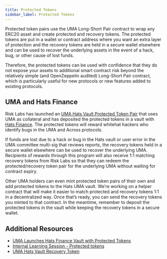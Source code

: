 ```yaml
---
title: Protected Tokens
sidebar_label: Protected Tokens
---
```

Protected token pairs use the UMA Long-Short Pair contract to wrap any ERC20 asset and create protected and recovery tokens. The protected tokens are put in a wallet or contract address where you want an extra layer of protection and the recovery tokens are held in a secure wallet elsewhere and can be used to recover the underlying assets in the event of a hack, bug, or other cause of lost funds.

Therefore, the protected tokens can be used with confidence that they do not expose your assets to additional smart contract risk beyond the relatively simple (and OpenZeppelin audited) Long-Short Pair contract, which is particularly useful for new protocols or new features added to existing protocols.

## UMA and Hats Finance

Risk Labs has launched an [UMA Hats Vault Protected Token Pair](https://projects.umaproject.org/ethereum/0xd675fF7192dbeC7D3a9B15FCC81E5f290221debD) that uses UMA as collateral and has deposited the protected tokens in a vault with [Hats Finance](https://hats.finance/). The protected tokens will reward whitehat hackers who identify bugs in the UMA and Across protocols.

If funds are lost due to a hack or bug in the Hats vault or user error in the UMA committee multi-sig that reviews reports, the recovery tokens held in a secure wallet elsewhere can be used to recover the underlying UMA. Recipients of rewards through this program will also receive 1:1 matching recovery tokens from Risk Labs so that they can redeem the protected/recovery token pair for the underlying UMA without waiting for contract expiry.

Other UMA holders can even mint protected token pairs of their own and add protected tokens to the Hats UMA vault. We’re working on a helper contract that will make it easier to match protected and recovery tokens 1:1 in a decentralized way. Once that’s ready, you can send the recovery tokens you minted to that contract. In the meantime, remember to deposit the protected tokens in the vault while keeping the recovery tokens in a secure wallet.

## Additional Resources 

- [UMA Launches Hats Finance Vault with Protected Tokens](https://medium.com/uma-project/uma-launches-hats-finance-vault-with-protected-tokens-2ad4587fcdf)
- [Internal Learning Session - Protected tokens](https://www.youtube.com/watch?v=3h5SJVXw9pA)
- [UMA Hats Vault Recovery Token](https://projects.umaproject.org/ethereum/0xd675fF7192dbeC7D3a9B15FCC81E5f290221debD)
